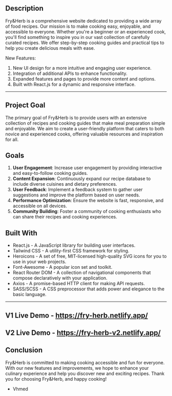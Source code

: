 ## <Fry-Herb V2>

## Description

Fry&Herb is a comprehensive website dedicated to providing a wide array of food recipes. Our mission is to make cooking easy, enjoyable, and accessible to everyone. Whether you're a beginner or an experienced cook, you'll find something to inspire you in our vast collection of carefully curated recipes. We offer step-by-step cooking guides and practical tips to help you create delicious meals with ease.

New Features:

1. New UI design for a more intuitive and engaging user experience.
2. Integration of additional APIs to enhance functionality.
3. Expanded features and pages to provide more content and options.
4. Built with React.js for a dynamic and responsive interface.

---

## Project Goal

The primary goal of Fry&Herb is to provide users with an extensive collection of recipes and cooking guides that make meal preparation simple and enjoyable. We aim to create a user-friendly platform that caters to both novice and experienced cooks, offering valuable resources and inspiration for all.

## Goals

1. **User Engagement**: Increase user engagement by providing interactive and easy-to-follow cooking guides.
2. **Content Expansion**: Continuously expand our recipe database to include diverse cuisines and dietary preferences.
3. **User Feedback**: Implement a feedback system to gather user suggestions and improve the platform based on user needs.
4. **Performance Optimization**: Ensure the website is fast, responsive, and accessible on all devices.
5. **Community Building**: Foster a community of cooking enthusiasts who can share their recipes and cooking experiences.

## Built With

- React.js - A JavaScript library for building user interfaces.
- Tailwind CSS - A utility-first CSS framework for styling.
- Heroicons - A set of free, MIT-licensed high-quality SVG icons for you to use in your web projects.
- Font-Awesome - A popular icon set and toolkit.
- React Router DOM - A collection of navigational components that compose declaratively with your application.
- Axios - A promise-based HTTP client for making API requests.
- SASS/SCSS - A CSS preprocessor that adds power and elegance to the basic language.

---
## V1 Live Demo - https://fry-herb.netlify.app/
## V2 Live Demo - https://fry-herb-v2.netlify.app/

## Conclusion

Fry&Herb is committed to making cooking accessible and fun for everyone. With our new features and improvements, we hope to enhance your culinary experience and help you discover new and exciting recipes. Thank you for choosing Fry&Herb, and happy cooking!

- Vhmed
